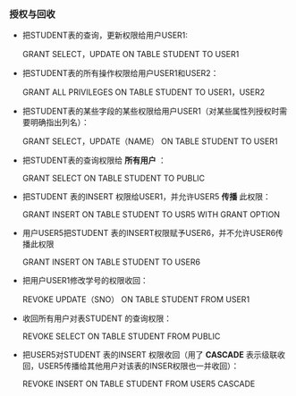 ### 授权与回收

- 把STUDENT表的查询，更新权限给用户USER1:

    GRANT SELECT，UPDATE  ON TABLE STUDENT TO  USER1

- 把STUDENT表的所有操作权限给用户USER1和USER2：

    GRANT ALL PRIVILEGES ON TABLE STUDENT TO USER1，USER2

- 把STUDENT表的某些字段的某些权限给用户USER1（对某些属性列授权时需要明确指出列名）：

    GRANT SELECT，UPDATE（NAME） ON TABLE STUDENT TO USER1

- 把STUDENT表的查询权限给 **所有用户** ：

    GRANT SELECT ON TABLE STUDENT TO PUBLIC

- 把STUDENT 表的INSERT 权限给USER1，并允许USER5 **传播** 此权限：

    GRANT INSERT ON TABLE STUDENT TO USR5 WITH GRANT OPTION

- 用户USER5把STUDENT 表的INSERT权限赋予USER6，并不允许USER6传播此权限

    GRANT INSERT ON TABLE STUDENT TO USER6

-  把用户USER1修改学号的权限收回：

    REVOKE UPDATE（SNO） ON TABLE STUDENT FROM USER1

- 收回所有用户对表STUDENT 的查询权限：

    REVOKE SELECT ON TABLE STUDENT  FROM PUBLIC

- 把USER5对STUDENT 表的INSERT 权限收回（用了 **CASCADE** 表示级联收回，USER5传播给其他用户对该表的INSER权限也一并收回）：

    REVOKE INSERT ON TABLE STUDENT FROM USER5 CASCADE
